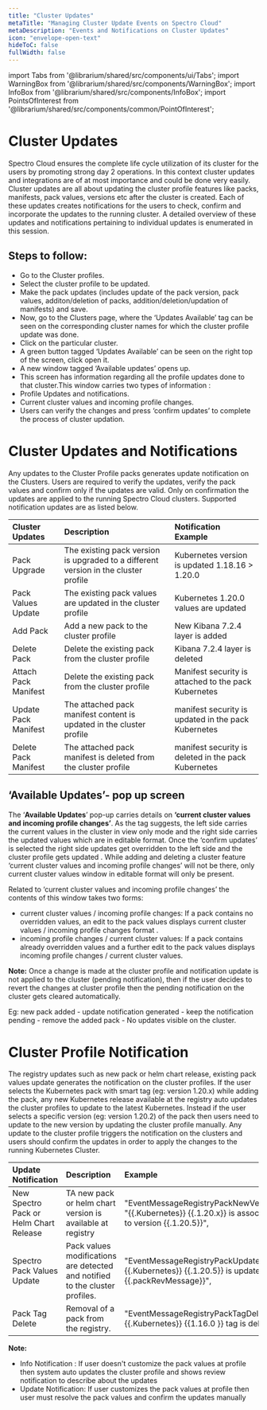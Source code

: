 ```yaml
---
title: "Cluster Updates"
metaTitle: "Managing Cluster Update Events on Spectro Cloud"
metaDescription: "Events and Notifications on Cluster Updates"
icon: "envelope-open-text"
hideToC: false
fullWidth: false
---
```


import Tabs from '@librarium/shared/src/components/ui/Tabs';
import WarningBox from '@librarium/shared/src/components/WarningBox';
import InfoBox from '@librarium/shared/src/components/InfoBox';
import PointsOfInterest from '@librarium/shared/src/components/common/PointOfInterest';



 
# Cluster Updates
Spectro Cloud ensures the complete life cycle utilization  of its cluster for the users  by promoting strong day 2 operations. In this context cluster updates and integrations are of at most importance and could be done very easily. Cluster updates are all about updating the cluster profile features like packs, manifests, pack values, versions etc after the cluster is created. Each of these updates creates notifications for the users to check, confirm and incorporate the updates to the running cluster. A detailed overview of these updates and notifications pertaining to individual updates is enumerated in this session.
 
## Steps to follow:
* Go to the Cluster profiles.
* Select the cluster profile to be updated.
* Make the pack updates (includes update of the pack version, pack values, additon/deletion of  packs, addition/deletion/updation of manifests) and save.
* Now, go to the Clusters page, where the ‘Updates Available’ tag can be seen on the corresponding cluster names for which the cluster profile update was done.
* Click on the particular cluster.
* A green button tagged ‘Updates Available’ can be seen on the right top of the screen, click open it.
* A new window tagged ‘Available updates’ opens up.
* This screen has information regarding all the profile updates done to that cluster.This window carries two types of information :
 *  Profile Updates and notifications.
 *  Current cluster values and incoming profile changes.
* Users can verify the changes and press ‘confirm updates’ to complete the process of cluster updation.
 
# Cluster Updates and Notifications

Any updates to the Cluster Profile packs generates update notification on the Clusters. Users are required to verify the updates, verify the pack values and confirm only if the updates are valid. Only on confirmation the updates are applied to the running Spectro Cloud clusters.
Supported notification updates are as listed below.
 
|Cluster Updates     |Description|Notification Example                   |
|:---------------|:---------|:-----------------------|
Pack Upgrade |The existing pack version is upgraded to a different version in the cluster profile     |Kubernetes version is updated 1.18.16 > 1.20.0|
|Pack Values Update |The existing pack values are updated in the cluster profile       |Kubernetes  1.20.0 values are updated|
|Add Pack|Add a new pack to the cluster profile    |New Kibana 7.2.4 layer is added|
|Delete Pack|Delete the existing pack from the cluster profile      |Kibana 7.2.4 layer is deleted|
|Attach Pack Manifest|Delete the existing pack from the cluster profile      |Manifest security is attached to the pack Kubernetes|
|Update Pack Manifest|The attached pack manifest content is updated in the cluster profile|manifest security is updated in the pack Kubernetes|
|Delete Pack Manifest |The attached pack manifest is deleted from the cluster profile|manifest security is deleted in the pack Kubernetes|
 
 
## ‘Available Updates’- pop up screen
The ‘**Available Updates**’ pop-up carries details on **‘current cluster values and incoming profile changes’**. As the tag suggests, the left side carries the current values in the cluster in view only mode and the right side carries the updated values which are in editable format. Once the ‘confirm updates’ is selected the right side updates get overridden to the left side and the cluster profile gets updated . While adding and deleting a cluster feature ‘current cluster values and incoming profile changes’ will not be there, only current cluster values window in editable format will only be present.
 
Related to ‘current cluster values and incoming profile changes’ the contents of this window takes two forms:
* current cluster values / incoming profile changes:
If a pack contains no overridden values, an edit to the pack values displays current cluster values / incoming profile changes format .
* incoming profile changes / current cluster values:
If a pack contains already overridden values and a further edit to the pack values displays incoming profile changes / current cluster values.
 
**Note:**
Once a change is made at the cluster profile and notification update is not applied to the cluster (pending notification), then if the user decides to revert the changes at cluster profile then the pending notification on the cluster gets cleared automatically.

Eg: new pack added - update notification generated  - keep the notification pending - remove the added pack - No updates visible on the cluster.
 
# Cluster Profile Notification
 
The registry updates such as new pack or helm chart release, existing pack values update generates the notification on the cluster profiles. If the user selects the Kubernetes pack with smart tag (eg: version 1.20.x) while adding the pack, any new Kubernetes release available at the registry auto updates the cluster profiles to update to the latest Kubernetes. Instead if the user selects a specific version (eg: version 1.20.2) of the pack then users need to update to the new version by updating the cluster profile manually. Any update to the cluster profile triggers the notification on the clusters and users should confirm the updates in order to apply the changes to the running Kubernetes Cluster.
 
|Update Notification     |Description|Example                   |
|:---------------|:---------|:-----------------------|
New Spectro Pack or Helm Chart Release |TA new pack or helm chart version is available at registry|"EventMessageRegistryPackNewVersion": "{{.Kubernetes}} {{.1.20.x}} is associated to version {{.1.20.5}}",|
|Spectro Pack Values Update |Pack values modifications are  detected and notified to the cluster profiles.|"EventMessageRegistryPackUpdate": "{{.Kubernetes}} {{.1.20.5}} is updated : {{.packRevMessage}}",|
|Pack Tag Delete|Removal of a pack from the registry.|"EventMessageRegistryPackTagDelete": {{.Kubernetes}} {{1.16.0 }} tag is delete|
 
**Note:**

*  Info Notification : If user doesn't customize the pack values at profile then system auto updates the cluster profile and shows review notification to describe about the updates
*  Update Notification: If user customizes the pack values at profile then user must resolve the pack values and confirm the updates manually
